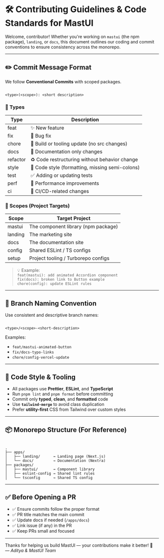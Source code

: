 
# 🛠 Contributing Guidelines & Code Standards for MastUI

Welcome, contributor! Whether you're working on `mastui` (the npm package), `landing`, or `docs`, this document outlines our coding and commit conventions to ensure consistency across the monorepo.

---

## ✏️ Commit Message Format

We follow **Conventional Commits** with scoped packages.

```

<type>(<scope>): <short description>

```

### 🔧 Types

| Type     | Description                                     |
|----------|-------------------------------------------------|
| feat     | ✨ New feature                                   |
| fix      | 🐛 Bug fix                                      |
| chore    | 🔧 Build or tooling update (no src changes)     |
| docs     | 📝 Documentation only changes                    |
| refactor | ♻️ Code restructuring without behavior change   |
| style    | 💄 Code style (formatting, missing semi-colons) |
| test     | ✅ Adding or updating tests                     |
| perf     | 🚀 Performance improvements                     |
| ci       | 🤖 CI/CD-related changes                        |

### 📁 Scopes (Project Targets)

| Scope    | Target Project                      |
|----------|-------------------------------------|
| mastui   | The component library (npm package) |
| landing  | The marketing site                  |
| docs     | The documentation site              |
| config   | Shared ESLint / TS configs          |
| setup    | Project tooling / Turborepo configs |

> 💡 Example:  
> `feat(mastui): add animated Accordion component`  
> `fix(docs): broken link to Button example`  
> `chore(config): update ESLint rules`

---

## 🌳 Branch Naming Convention

Use consistent and descriptive branch names:

```

<type>/<scope>-<short-description>

```

Examples:
- `feat/mastui-animated-button`
- `fix/docs-typo-links`
- `chore/config-vercel-update`

---

## 💅 Code Style & Tooling

- All packages use **Prettier**, **ESLint**, and **TypeScript**
- Run `pnpm lint` and `pnpm format` before committing
- Commit only **typed**, **clean**, and **formatted** code
- Use **`tailwind-merge`** to avoid class duplication
- Prefer **utility-first** CSS from Tailwind over custom styles

---

## 📦 Monorepo Structure (For Reference)

```

.
├── apps/
│   ├── landing/      → Landing page (Next.js)
│   └── docs/         → Documentation (Nextra)
├── packages/
│   ├── mastui/       → Component library
│   ├── eslint-config → Shared lint rules
│   └── tsconfig      → Shared TS config

```

---

## ✅ Before Opening a PR

- ✅ Ensure commits follow the proper format
- ✅ PR title matches the main commit
- ✅ Update docs if needed (`/apps/docs`)
- ✅ Link issue (if any) in the PR
- ✅ Keep PRs small and focused

---

Thanks for helping us build MastUI — your contributions make it better! 🧡  
_— Aditya & MastUI Team_

